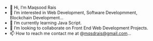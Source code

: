 - 👋 Hi, I’m Maqsood Rais
- 👀 I’m interested in Web Development, Software Developmment, Blockchain Development...
- 🌱 I’m currently learning Java Script.
- 💞️ I’m looking to collaborate on Front End Web Development Projects.
- 📫 How to reach me contact me at @mqsdrais@gmail.com...

<!---
maqsoodrais333/maqsoodrais333 is a ✨ special ✨ repository because its `README.md` (this file) appears on your GitHub profile.
You can click the Preview link to take a look at your changes.
--->
